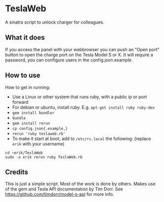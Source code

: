 # TeslaWeb

A sinatra script to unlock charger for colleagues.

## What it does

If you access the panel with your webbrowser you can push an "Open port" button to open the charge port on the Tesla Model S or X. It will require a password, you can configure users in the config.json.example
## How to use

How to get in running:
 - Use a Linux or other system that runs ruby, with a public ip or port forward
 - For debian or ubuntu, install ruby. E.g. `apt-get install ruby ruby-dev`
 - `gem install bundler`
 - `bundle`
 - `gem install rerun`
 - `cp config.json{.example,}`
 - `rerun 'ruby teslaweb.rb'`
 - To make it start at boot, add to `/etc/rc.local` the following: (replace `erik` with your username)
 ```
 cd ~erik/TeslaWeb
 sudo -u erik rerun ruby TeslaWeb.rb 
```

## Credits

This is just a simple script. Most of the work is done by others. Makes use of the gem and Tesla API documentation by Tim Dorr. See https://github.com/timdorr/model-s-api for more info.
